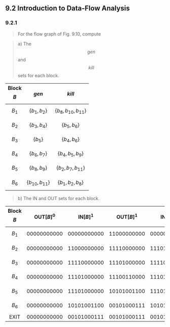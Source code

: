 ## 9.2 Introduction to Data-Flow Analysis

### 9.2.1

> For the flow graph of Fig. 9.10, compute

> a) The $$gen$$ and $$kill$$ sets for each block.

| Block $$B$$ | $$gen$$ | $$kill$$ |
|:-:|:--|:--|
| $$B_{1}$$ | $$\{b_{1}, b_{2}\}$$ | $$\{b_{8}, b_{10}, b_{11}\}$$ |
| $$B_{2}$$ | $$\{b_{3}, b_{4}\}$$ | $$\{b_{5}, b_{6}\}$$ |
| $$B_{3}$$ | $$\{b_{5}\}$$ | $$\{b_{4}, b_{6}\}$$ |
| $$B_{4}$$ | $$\{b_{6}, b_{7}\}$$ | $$\{b_{4}, b_{5}, b_{9}\}$$ |
| $$B_{5}$$ | $$\{b_{8}, b_{9}\}$$ | $$\{b_{2}, b_{7}, b_{11}\}$$ |
| $$B_{6}$$ | $$\{b_{10}, b_{11}\}$$ | $$\{b_{1}, b_{2}, b_{8}\}$$ |

> b) The IN and OUT sets for each block.

| Block $$B$$ | $$\text{OUT}[B]^0$$ | $$\text{IN}[B]^1$$ | $$\text{OUT}[B]^1$$ | $$\text{IN}[B]^2$$ | $$\text{OUT}[B]^2$$ |
|:-:|:-:|:-:|:-:|:-:|:-:|
| $$B_{1}$$ | 00000000000 | 00000000000 | 11000000000 | 00000000000 | 11000000000 |
| $$B_{2}$$ | 00000000000 | 11000000000 | 11110000000 | 11101001100 | 11110001100 |
| $$B_{3}$$ | 00000000000 | 11110000000 | 11101000000 | 11110111100 | 11101011100 |
| $$B_{4}$$ | 00000000000 | 11101000000 | 11100110000 | 11101011100 | 11100111000 |
| $$B_{5}$$ | 00000000000 | 11101000000 | 10101001100 | 11101011100 | 10101001100 |
| $$B_{6}$$ | 00000000000 | 10101001100 | 00101000111 | 10101001100 | 00101000111 |
| EXIT | 00000000000 | 00101000111 | 00101000111 | 00101000111 | 00101000111 |

